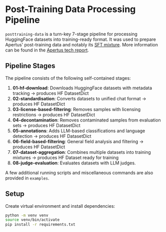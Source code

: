 # Post-Training Data Processing Pipeline

`posttraining-data` is a turn-key 7-stage pipeline for processing HuggingFace datasets into training-ready format. It was used to prepare Apertus' post-training data and notably its [SFT mixture](https://huggingface.co/datasets/swiss-ai/apertus-sft-mixture). More information can be found in the [Apertus tech report](https://github.com/swiss-ai/apertus-tech-report).

## Pipeline Stages

The pipeline consists of the following self-contained stages:
1. **01-hf-download**: Downloads HuggingFace datasets with metadata tracking → produces HF DatasetDict
2. **02-standardisation**: Converts datasets to unified chat format → produces HF DatasetDict  
3. **03-license-based-filtering**: Removes samples with licensing restrictions → produces HF DatasetDict
4. **04-decontamination**: Removes contaminated samples from evaluation sets → produces HF DatasetDict
5. **05-annotations**: Adds LLM-based classifications and language detection → produces HF DatasetDict
6. **06-field-based-filtering**: General field analysis and filtering → produces HF DatasetDict
7. **07-dataset-aggregation**: Combines multiple datasets into training mixtures → produces HF Dataset ready for training
8. **08-judge-evaluation**: Evaluates datasets with LLM judges.

A few additional running scripts and miscellaneous commands are also provided in `examples`. 

## Setup

Create virtual environment and install dependencies:

```bash
python -m venv venv
source venv/bin/activate
pip install -r requirements.txt
```
